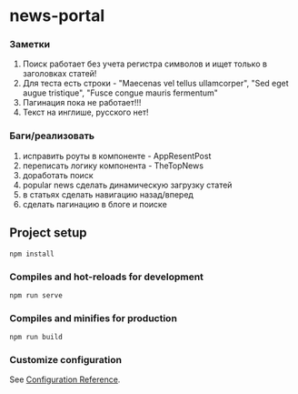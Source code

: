# news-portal
### Заметки

1) Поиск работает без учета регистра символов и ищет только в заголовках статей!
2) Для теста есть строки - "Maecenas vel tellus ullamcorper", "Sed eget augue tristique", "Fusce congue mauris fermentum"
3) Пагинация пока не работает!!!
4) Текст на инглише, русского нет!

### Баги/реализовать

1) исправить роуты в компоненте - AppResentPost
2) переписать логику компонента - TheTopNews
3) доработать поиск
4) popular news  сделать динамическую загрузку статей
5) в статьях сделать навигацию назад/вперед
6) сделать пагинацию в блоге и поиске




## Project setup
```
npm install
```

### Compiles and hot-reloads for development
```
npm run serve
```

### Compiles and minifies for production
```
npm run build
```

### Customize configuration
See [Configuration Reference](https://cli.vuejs.org/config/).
